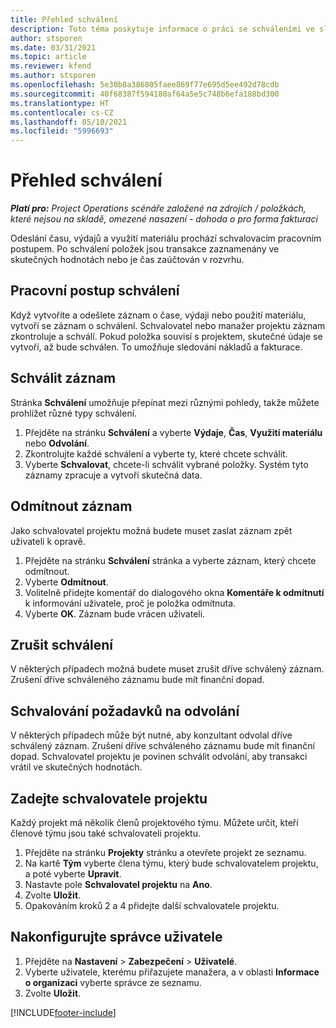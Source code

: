 ```yaml
---
title: Přehled schválení
description: Toto téma poskytuje informace o práci se schváleními ve službě Project Operations.
author: stsporen
ms.date: 03/31/2021
ms.topic: article
ms.reviewer: kfend
ms.author: stsporen
ms.openlocfilehash: 5e30b8a386805faee869f77e695d5ee492d78cdb
ms.sourcegitcommit: 40f68387f594180af64a5e5c748b6efa188bd300
ms.translationtype: HT
ms.contentlocale: cs-CZ
ms.lasthandoff: 05/10/2021
ms.locfileid: "5996693"
---
```

# <a name="approvals-overview"></a>Přehled schválení

_**Platí pro:** Project Operations scénáře založené na zdrojích / položkách, které nejsou na skladě, omezené nasazení - dohoda o pro forma fakturaci_

Odeslání času, výdajů a využití materiálu prochází schvalovacím pracovním postupem. Po schválení položek jsou transakce zaznamenány ve skutečných hodnotách nebo je čas zaúčtován v rozvrhu.

## <a name="approvals-workflow"></a>Pracovní postup schválení
Když vytvoříte a odešlete záznam o čase, výdaji nebo použití materiálu, vytvoří se záznam o schválení. Schvalovatel nebo manažer projektu záznam zkontroluje a schválí. Pokud položka souvisí s projektem, skutečné údaje se vytvoří, až bude schválen. To umožňuje sledování nákladů a fakturace.

## <a name="approve-an-entry"></a>Schválit záznam
Stránka **Schválení** umožňuje přepínat mezi různými pohledy, takže můžete prohlížet různé typy schválení.
  
1. Přejděte na stránku **Schválení** a vyberte **Výdaje**, **Čas**, **Využití materiálu** nebo **Odvolání**.
2. Zkontrolujte každé schválení a vyberte ty, které chcete schválit.
3. Vyberte **Schvalovat**, chcete-li schválit vybrané položky.
Systém tyto záznamy zpracuje a vytvoří skutečná data.

## <a name="reject-an-entry"></a>Odmítnout záznam
Jako schvalovatel projektu možná budete muset zaslat záznam zpět uživateli k opravě.
  
1. Přejděte na stránku **Schválení** stránka a vyberte záznam, který chcete odmítnout. 
2. Vyberte **Odmítnout**.
3. Volitelně přidejte komentář do dialogového okna **Komentáře k odmítnutí** k informování uživatele, proč je položka odmítnuta.
4. Vyberte **OK**. Záznam bude vrácen uživateli.
  
## <a name="cancel-approval"></a>Zrušit schválení
V některých případech možná budete muset zrušit dříve schválený záznam. Zrušení dříve schváleného záznamu bude mít finanční dopad. 

## <a name="approving-recall-requests"></a>Schvalování požadavků na odvolání
V některých případech může být nutné, aby konzultant odvolal dříve schválený záznam. Zrušení dříve schváleného záznamu bude mít finanční dopad. Schvalovatel projektu je povinen schválit odvolání, aby transakci vrátil ve skutečných hodnotách.

## <a name="specify-project-approvers"></a>Zadejte schvalovatele projektu
Každý projekt má několik členů projektového týmu. Můžete určit, kteří členové týmu jsou také schvalovateli projektu.

1. Přejděte na stránku **Projekty** stránku a otevřete projekt ze seznamu.
2. Na kartě **Tým** vyberte člena týmu, který bude schvalovatelem projektu, a poté vyberte **Upravit**.
3. Nastavte pole **Schvalovatel projektu** na **Ano**.
4. Zvolte **Uložit**.
5. Opakováním kroků 2 a 4 přidejte další schvalovatele projektu.

## <a name="configure-the-users-manager"></a>Nakonfigurujte správce uživatele

1. Přejděte na **Nastavení** > **Zabezpečení** > **Uživatelé**.
2. Vyberte uživatele, kterému přiřazujete manažera, a v oblasti **Informace o organizaci** vyberte správce ze seznamu. 
3. Zvolte **Uložit**.




[!INCLUDE[footer-include](../includes/footer-banner.md)]
